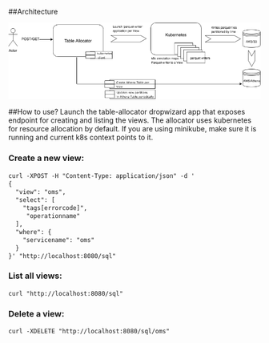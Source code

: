 ##Architecture

![Architecture](./docs/images/Haystack_Tables.png)


##How to use?
Launch the table-allocator dropwizard app that exposes endpoint for creating and listing the views. 
The allocator uses kubernetes for resource allocation by default. If you are using minikube, make sure it is running and current k8s context points to it.


### Create a new view:

```
curl -XPOST -H "Content-Type: application/json" -d '
{
  "view": "oms",
  "select": [
    "tags[errorcode]",
     "operationname"
  ],
  "where": {
    "servicename": "oms"
  }
}' "http://localhost:8080/sql"
```


### List all views:

```
curl "http://localhost:8080/sql"
```

### Delete a view:

```
curl -XDELETE "http://localhost:8080/sql/oms"
```


